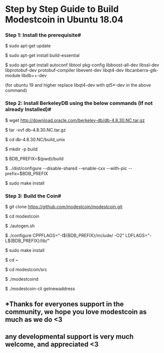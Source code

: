 # Step by Step Guide to Build Modestcoin in Ubuntu 18.04                                                                                                                  

### Step 1: Install the prerequisite#

$ sudo apt-get update 

$ sudo apt-get install build-essential 

$ sudo apt-get install autoconf libtool pkg-config libboost-all-dev libssl-dev libprotobuf-dev protobuf-compiler libevent-dev libqt4-dev libcanberra-gtk-module libdb++-dev

(for ubuntu 19 and higher replace libqt4-dev with qt5*-dev in the above command)

### Step 2: Install BerkeleyDB using the below commands (If not already Installed)#

$ wget http://download.oracle.com/berkeley-db/db-4.8.30.NC.tar.gz    

$ tar -xvf db-4.8.30.NC.tar.gz                                                                                                                                         

$ cd db-4.8.30.NC/build_unix                                                                                                                                           

$ mkdir -p build                                                                                                                                                       

$ BDB_PREFIX=$(pwd)/build                                                                                                                                             

$ ../dist/configure --disable-shared --enable-cxx --with-pic --prefix=$BDB_PREFIX  

$ sudo make install                                                                                                                                                     

### Step 3: Build the Coin#

$ git clone https://github.com/modestcoin/modestcoin.git

$ cd modestcoin

$ ./autogen.sh                                                                                                                                                         

$ ./configure CPPFLAGS="-I${BDB_PREFIX}/include/ -O2" LDFLAGS="-L${BDB_PREFIX}/lib/"                                                                                   

$ sudo make install                                                                                                                                                   

$ cd ~                                                                                                                                                                 

$ cd modestcoin/src                                                                                                                                                   

$ ./modestcoind                                                                                                                                                       

$ ./modestcoin-cli getnewaddress                                                                                                                                      


## *Thanks for everyones support in the community, we hope you love modestcoin as much as we do <3
## any developmental support is very much welcome, and appreciated <3
